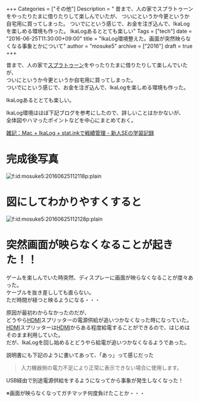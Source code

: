 +++
Categories = ["その他"]
Description = " 昔まで、人の家でスプラトゥーンをやったりたまに借りたりして楽しんでいたが、 ついにというか今更というか自宅用に買ってしまった。 ついでにという感じで、お金を注ぎ込んで、IkaLogを楽しめる環境も作った。  IkaLogあるととても楽しい"
Tags = ["tech"]
date = "2016-06-25T11:30:00+09:00"
title = "IkaLog環境整えた。画面が突然映らなくなる事象とかについて"
author = "mosuke5"
archive = ["2016"]
draft = true
+++

<body>
<p>昔まで、人の家で<a class="keyword" href="http://d.hatena.ne.jp/keyword/%A5%B9%A5%D7%A5%E9%A5%C8%A5%A5%A1%BC%A5%F3">スプラトゥーン</a>をやったりたまに借りたりして楽しんでいたが、<br>
ついにというか今更というか自宅用に買ってしまった。<br>
ついでにという感じで、お金を注ぎ込んで、IkaLogを楽しめる環境も作った。</p>

<p>IkaLogあるととても楽しい。</p>

<p>IkaLog環境はほぼ下記ブログを参考にしたので、詳しいことはかかないが、<br>
全体図やハマったポイントなどを中心にまとめておく。</p>

<a href="http://uriku.hatenablog.com/entry/2015/12/05/134411" target="_blank">雑記：Mac + IkaLog + stat.inkで戦績管理 - 新人SEの学習記録</a>

<h1>完成後写真</h1>

<p><span itemscope itemtype="http://schema.org/Photograph"><img src="https://cdn-ak.f.st-hatena.com/images/fotolife/m/mosuke5/20160625/20160625112118.png" alt="f:id:mosuke5:20160625112118p:plain" title="f:id:mosuke5:20160625112118p:plain" class="hatena-fotolife" itemprop="image"></span></p>

<h1>図にしてわかりやすくすると</h1>

<p><span itemscope itemtype="http://schema.org/Photograph"><img src="https://cdn-ak.f.st-hatena.com/images/fotolife/m/mosuke5/20160625/20160625112128.png" alt="f:id:mosuke5:20160625112128p:plain" title="f:id:mosuke5:20160625112128p:plain" class="hatena-fotolife" itemprop="image"></span></p>

<h1>突然画面が映らなくなることが起きた！！</h1>

<p>ゲームを楽しんでいた時突然、ディスプレーに画面が映らなくなることが度々あった。<br>
ケーブルを抜き差ししても直らない。<br>
ただ時間が経つと映るようになる・・・</p>

<p>原因が最初わからなかったのだが、<br>
どうやら<a class="keyword" href="http://d.hatena.ne.jp/keyword/HDMI">HDMI</a>スプリッターの電源供給が追いつかなくなった時になっていた。<br>
<a class="keyword" href="http://d.hatena.ne.jp/keyword/HDMI">HDMI</a>スプリッターは<a class="keyword" href="http://d.hatena.ne.jp/keyword/HDMI">HDMI</a>からある程度給電することができるので、はじめはそのまま利用していた。<br>
だが、IkaLogを回し始めるとどうやら給電が追いつかなくなるようであった。</p>

<p>説明書にも下記のように書いてあって、「あっ」って感じだった</p>

<blockquote><p>入力機器側の電力不足により正常に表示できない場合に使用します。</p></blockquote>

<p>USB経由で別途電源供給をするようになってから事象が発生しなくなった！</p>

<p>※画面が映らなくなってガチマッチ何度負けたことか・・・</p>
</body>
